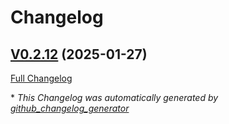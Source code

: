 # Changelog

## [V0.2.12](https://github.com/OpenVoiceOS/ovos-skill-dictation/tree/V0.2.12) (2025-01-27)

[Full Changelog](https://github.com/OpenVoiceOS/ovos-skill-dictation/compare/0.2.12...V0.2.12)



\* *This Changelog was automatically generated by [github_changelog_generator](https://github.com/github-changelog-generator/github-changelog-generator)*
